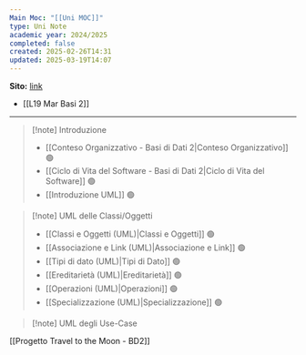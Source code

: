 ```yaml
---
Main Moc: "[[Uni MOC]]"
type: Uni Note
academic year: 2024/2025
completed: false
created: 2025-02-26T14:31
updated: 2025-03-19T14:07
---
```

**Sito:** [link](https://elearning.uniroma1.it/course/view.php?id=17659&section=5)

- [[L19 Mar Basi 2]]

---

>[!note] Introduzione
>- [[Conteso Organizzativo - Basi di Dati 2|Conteso Organizzativo]] 🟢
>- [[Ciclo di Vita del Software - Basi di Dati 2|Ciclo di Vita del Software]] 🟢
>- [[Introduzione UML]] 🟢

>[!note] UML delle Classi/Oggetti
>
>- [[Classi e Oggetti (UML)|Classi e Oggetti]] 🟢
>- [[Associazione e Link (UML)|Associazione e Link]] 🟢
>- [[Tipi di dato (UML)|Tipi di Dato]] 🟢
>- [[Ereditarietà (UML)|Ereditarietà]] 🟢
>- [[Operazioni (UML)|Operazioni]] 🟢
>- [[Specializzazione (UML)|Specializzazione]] 🟢

>[!note] UML degli Use-Case
>
>

[[Progetto Travel to the Moon - BD2]]